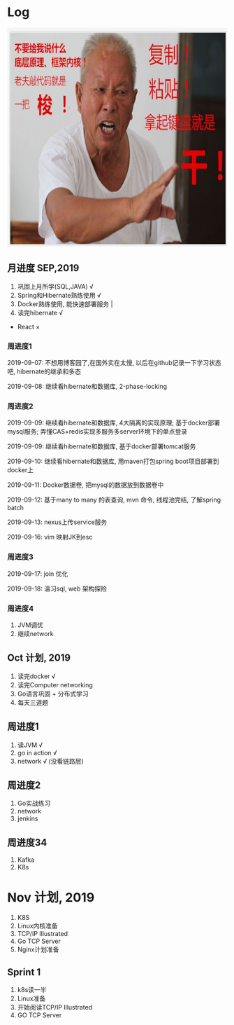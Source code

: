 # Log

<div align=center>
<img src="https://github.com/zzzyyyxxxmmm/basics/blob/master/image/1.png" width="700" height="500">
</div>

## 月进度 SEP,2019
1. 巩固上月所学(SQL,JAVA) √
2. Spring和Hibernate熟练使用 √
3. Docker熟练使用, 能快速部署服务 |
4. 读完hibernate √
* React ×

### 周进度1
2019-09-07: 不想用博客园了,在国外实在太慢, 以后在github记录一下学习状态吧, hibernate的继承和多态

2019-09-08: 继续看hibernate和数据库, 2-phase-locking

### 周进度2

2019-09-09: 继续看hibernate和数据库, 4大隔离的实现原理; 基于docker部署mysql服务; 弄懂CAS+redis实现多服务多server环境下的单点登录

2019-09-09: 继续看hibernate和数据库, 基于docker部署tomcat服务 

2019-09-10: 继续看hibernate和数据库, 用maven打包spring boot项目部署到docker上

2019-09-11: Docker数据卷, 把mysql的数据放到数据卷中

2019-09-12: 基于many to many 的表查询, mvn 命令, 线程池完结, 了解spring batch

2019-09-13: nexus上传service服务

2019-09-16: vim 映射JK到esc

### 周进度3

2019-09-17: join 优化

2019-09-18: 温习sql, web 架构探险

### 周进度4

1. JVM调优
2. 继续network

## Oct 计划, 2019

1. 读完docker √
2. 读完Computer networking
3. Go语言巩固 + 分布式学习
4. 每天三道题

## 周进度1
1. 读JVM    √
2. go in action √
3. network √ (没看链路层) 

## 周进度2
1. Go实战练习   
2. network 
3. jenkins

## 周进度34
1. Kafka
2. K8s

# Nov 计划, 2019
1. K8S
2. Linux内核准备
3. TCP/IP Illustrated 
4. Go TCP Server
5. Nginx计划准备

## Sprint 1
1. k8s读一半
2. Linux准备
3. 开始阅读TCP/IP Illustrated
4. GO TCP Server
